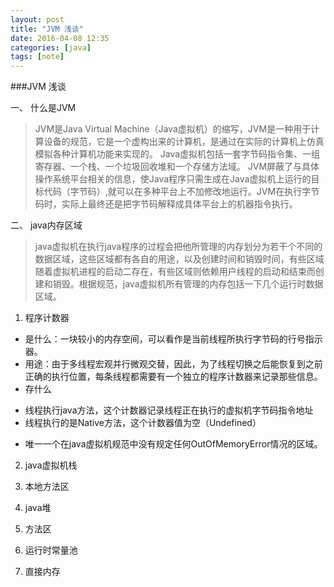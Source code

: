 ```yaml
---
layout: post
title: "JVM 浅谈"
date: 2016-04-08 12:35
categories: [java]
tags: [note]
---
```


###JVM 浅谈

一、 什么是JVM
> JVM是Java Virtual Machine（Java虚拟机）的缩写，JVM是一种用于计算设备的规范，它是一个虚构出来的计算机，是通过在实际的计算机上仿真模拟各种计算机功能来实现的。
> Java虚拟机包括一套字节码指令集、一组寄存器、一个栈、一个垃圾回收堆和一个存储方法域。 JVM屏蔽了与具体操作系统平台相关的信息，使Java程序只需生成在Java虚拟机上运行的目标代码（字节码）,就可以在多种平台上不加修改地运行。JVM在执行字节码时，实际上最终还是把字节码解释成具体平台上的机器指令执行。

二、 java内存区域
> java虚拟机在执行java程序的过程会把他所管理的内存划分为若干个不同的数据区域，这些区域都有各自的用途，以及创建时间和销毁时间，有些区域随着虚拟机进程的启动二存在，有些区域则依赖用户线程的启动和结束而创建和销毁。根据规范，java虚拟机所有管理的内存包括一下几个运行时数据区域。

1. 程序计数器
- 是什么：一块较小的内存空间，可以看作是当前线程所执行字节码的行号指示器。
- 用途：由于多线程宏观并行微观交替，因此，为了线程切换之后能恢复到之前正确的执行位置，每条线程都需要有一个独立的程序计数器来记录那些信息。
- 存什么 
 * 线程执行java方法，这个计数器记录线程正在执行的虚拟机字节码指令地址
 * 线程执行的是Native方法，这个计数器值为空（Undefined）
- 唯一一个在java虚拟机规范中没有规定任何OutOfMemoryError情况的区域。

2. java虚拟机栈


3. 本地方法区

4. java堆

5. 方法区

6. 运行时常量池

7. 直接内存
